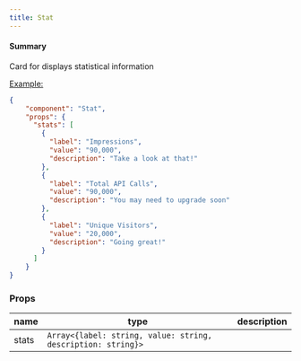 ```yaml
---
title: Stat
---
```


#### Summary

Card for displays statistical information

<u>Example:</u>

```JSON
{
    "component": "Stat",
    "props": {
      "stats": [
        {
          "label": "Impressions",
          "value": "90,000",
          "description": "Take a look at that!"
        },
        {
          "label": "Total API Calls",
          "value": "90,000",
          "description": "You may need to upgrade soon"
        },
        {
          "label": "Unique Visitors",
          "value": "20,000",
          "description": "Going great!"
        }
      ]
    }
}

```

### Props

| name  | type                                                         | description |
| ----- | ------------------------------------------------------------ | ----------- |
| stats | `Array<{label: string, value: string, description: string}>` |             |
